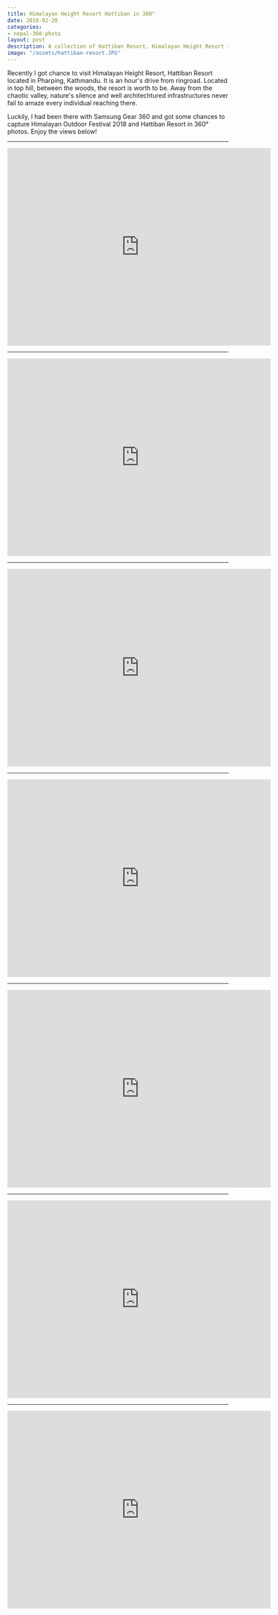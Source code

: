 ```yaml
---
title: Himalayan Height Resort Hattiban in 360°
date: 2018-02-20
categories:
- nepal-360-photo
layout: post
description: A collection of Hattiban Resort, Himalayan Height Resort in Pharping  captured in 360 photos during Himalayan Outdoor Festival 2018 Nepal. Enjoy the beautiful, natural scenic views and mindblowing infrastructures.
image: "/assets/hattiban-resort.JPG"
---
```


Recently I got chance to visit Himalayan Height Resort, Hattiban Resort located in Pharping, Kathmandu. It is an hour's drive from ringroad. Located in top hill, between the woods, the resort is worth to be. Away from the chaotic valley, nature's silence and well architechtured infrastructures never fail to amaze every individual reaching there.

Luckily, I had been there with Samsung Gear 360 and got some chances to capture Himalayan Outdoor Festival 2018 and Hattiban Resort in 360° photos. Enjoy the views below!

<hr>

<iframe src="https://www.google.com/maps/embed?pb=!4v1519147189369!6m8!1m7!1sCAoSLEFGMVFpcE5GeFluNXJCaEVNS3ZLUGhsWUxzX0ktSkp3YUJKSklXMFM2X01o!2m2!1d27.6208098!2d85.271231!3f0!4f0!5f0.7820865974627469" width="600" height="450" frameborder="0" style="border:0" allowfullscreen></iframe>

<hr>
<iframe src="https://www.google.com/maps/embed?pb=!4v1519147502744!6m8!1m7!1sCAoSLEFGMVFpcFBxVUZEYWxxQ3J2Wnh1N0k5SXFxNlhLd0lRcXVMT3JWRDFzUzJ2!2m2!1d27.6280152!2d85.2759657!3f0!4f0!5f0.7820865974627469" width="600" height="450" frameborder="0" style="border:0" allowfullscreen></iframe>

<hr>
<iframe src="https://www.google.com/maps/embed?pb=!4v1519147557724!6m8!1m7!1sCAoSLEFGMVFpcE1JT2pjWnZMRmhyQ1VVR2JHNFUxNFhvc3N6RmlSZXI3N21NRzha!2m2!1d27.6280152!2d85.2759657!3f0!4f0!5f0.7820865974627469" width="600" height="450" frameborder="0" style="border:0" allowfullscreen></iframe>

<hr>
<iframe src="https://www.google.com/maps/embed?pb=!4v1519147634766!6m8!1m7!1sCAoSLEFGMVFpcFBuSUdvVkZScDhXbmZFUG5mS19vZG16V1l0M18xWnFKZk8tV2xu!2m2!1d27.6280152!2d85.2759657!3f217.9091658868278!4f9.440449735156562!5f0.7820865974627469" width="600" height="450" frameborder="0" style="border:0" allowfullscreen></iframe>

<hr>
<iframe src="https://www.google.com/maps/embed?pb=!4v1519147702513!6m8!1m7!1sCAoSLEFGMVFpcFBjNFpDWjRkYVdUQzJpLU5rVkxralVWVXlPYVJPMkw0SEhQMFhf!2m2!1d27.6280152!2d85.2759657!3f0!4f0!5f0.7820865974627469" width="600" height="450" frameborder="0" style="border:0" allowfullscreen></iframe>
<hr>
<iframe src="https://www.google.com/maps/embed?pb=!4v1519147741749!6m8!1m7!1sCAoSLEFGMVFpcE50b0RJUjNiN0xxRmZoa1RTZk1vUTdkMTZ3bVpFZ3BYcjIxWUNN!2m2!1d27.6275607!2d85.27644819999999!3f0!4f0!5f0.7820865974627469" width="600" height="450" frameborder="0" style="border:0" allowfullscreen></iframe>

<hr>
<iframe src="https://www.google.com/maps/embed?pb=!4v1519147754467!6m8!1m7!1sCAoSLEFGMVFpcE8zUXRweDFRdDVFVm14VkFqVDdrd0Z6eW9XZ1pqeVlZelJnOHI3!2m2!1d27.6275607!2d85.27644819999999!3f0!4f0!5f0.7820865974627469" width="600" height="450" frameborder="0" style="border:0" allowfullscreen></iframe>

<br>


